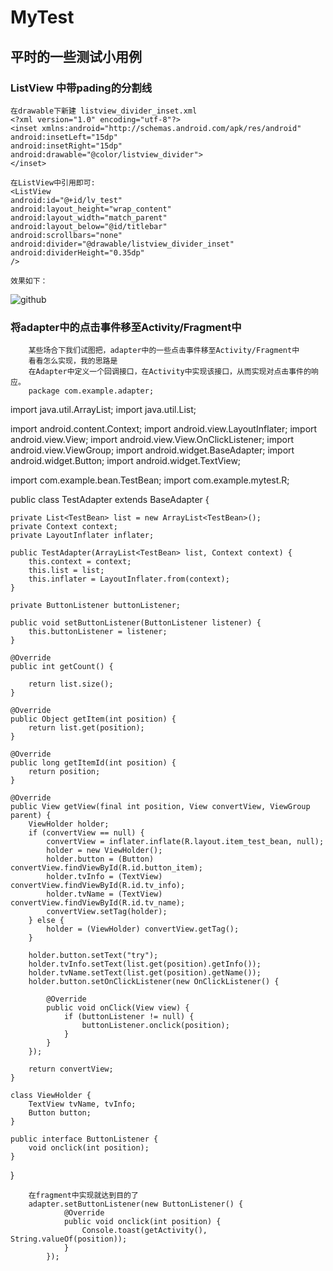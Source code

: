 MyTest
====================

平时的一些测试小用例
---------------------
### ListView 中带pading的分割线
    在drawable下新建 listview_divider_inset.xml
    <?xml version="1.0" encoding="utf-8"?>
    <inset xmlns:android="http://schemas.android.com/apk/res/android" 
    android:insetLeft="15dp"
    android:insetRight="15dp"
    android:drawable="@color/listview_divider">
    </inset>
    
    在ListView中引用即可:
    <ListView 
    android:id="@+id/lv_test"
    android:layout_height="wrap_content"
    android:layout_width="match_parent"
    android:layout_below="@id/titlebar"
    android:scrollbars="none"
    android:divider="@drawable/listview_divider_inset"
    android:dividerHeight="0.35dp"
    />
    
    效果如下：
![github](https://github.com/handezhao/MyTest/raw/master/picture/divider.png)

### 将adapter中的点击事件移至Activity/Fragment中
        某些场合下我们试图把，adapter中的一些点击事件移至Activity/Fragment中
        看看怎么实现，我的思路是
        在Adapter中定义一个回调接口，在Activity中实现该接口，从而实现对点击事件的响应。
        package com.example.adapter;

import java.util.ArrayList;
import java.util.List;

import android.content.Context;
import android.view.LayoutInflater;
import android.view.View;
import android.view.View.OnClickListener;
import android.view.ViewGroup;
import android.widget.BaseAdapter;
import android.widget.Button;
import android.widget.TextView;

import com.example.bean.TestBean;
import com.example.mytest.R;

public class TestAdapter extends BaseAdapter {
	
	private List<TestBean> list = new ArrayList<TestBean>();
	private Context context;
	private LayoutInflater inflater;
	
	public TestAdapter(ArrayList<TestBean> list, Context context) {
		this.context = context;
		this.list = list;
		this.inflater = LayoutInflater.from(context);
	}
	
	private ButtonListener buttonListener;
	
	public void setButtonListener(ButtonListener listener) {
		this.buttonListener = listener;
	}

	@Override
	public int getCount() {
		
		return list.size();
	}

	@Override
	public Object getItem(int position) {
		return list.get(position);
	}

	@Override
	public long getItemId(int position) {
		return position;
	}

	@Override
	public View getView(final int position, View convertView, ViewGroup parent) {
		ViewHolder holder;
		if (convertView == null) {
			convertView = inflater.inflate(R.layout.item_test_bean, null);
			holder = new ViewHolder();
			holder.button = (Button) convertView.findViewById(R.id.button_item);
			holder.tvInfo = (TextView) convertView.findViewById(R.id.tv_info);
			holder.tvName = (TextView) convertView.findViewById(R.id.tv_name);
			convertView.setTag(holder);
		} else {
			holder = (ViewHolder) convertView.getTag();
		}
		
		holder.button.setText("try");
		holder.tvInfo.setText(list.get(position).getInfo());
		holder.tvName.setText(list.get(position).getName());
		holder.button.setOnClickListener(new OnClickListener() {
			
			@Override
			public void onClick(View view) {
				if (buttonListener != null) {
					buttonListener.onclick(position);
				}
			}
		});
		
		return convertView;
	}
	
	class ViewHolder {
		TextView tvName, tvInfo;
		Button button;
	}
	
	public interface ButtonListener {
		void onclick(int position);
	}
}
        
        在fragment中实现就达到目的了
        adapter.setButtonListener(new ButtonListener() {
				@Override
				public void onclick(int position) {
					Console.toast(getActivity(), String.valueOf(position));
				}
			});
			
###
